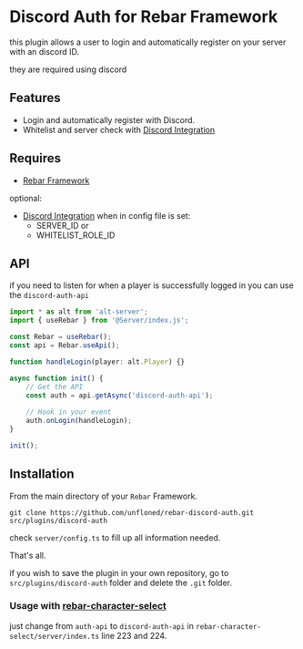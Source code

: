 # Discord Auth for Rebar Framework

this plugin allows a user to login and automatically register on your server with an discord ID.

they are required using discord

## Features
- Login and automatically register with Discord.
- Whitelist and server check with [Discord Integration](https://github.com/unfloned/rebar-discord)

## Requires
- [Rebar Framework](https://github.com/Stuyk/rebar-altv)

optional:
- [Discord Integration](https://github.com/unfloned/rebar-discord) when in config file is set:
    - SERVER_ID or 
    - WHITELIST_ROLE_ID


## API

if you need to listen for when a player is successfully logged in you can use the `discord-auth-api`


```ts
import * as alt from 'alt-server';
import { useRebar } from '@Server/index.js';

const Rebar = useRebar();
const api = Rebar.useApi();

function handleLogin(player: alt.Player) {}

async function init() {
    // Get the API
    const auth = api.getAsync('discord-auth-api');
    
    // Hook in your event
    auth.onLogin(handleLogin);
}

init();
```

## Installation

From the main directory of your `Rebar` Framework.

```
git clone https://github.com/unfloned/rebar-discord-auth.git src/plugins/discord-auth
```

check `server/config.ts` to fill up all information needed.

That's all.

if you wish to save the plugin in your own repository, go to `src/plugins/discord-auth` folder and delete the `.git` folder.

### Usage with [rebar-character-select](https://github.com/Stuyk/rebar-character-select)

just change from `auth-api` to `discord-auth-api` in `rebar-character-select/server/index.ts` line 223 and 224.